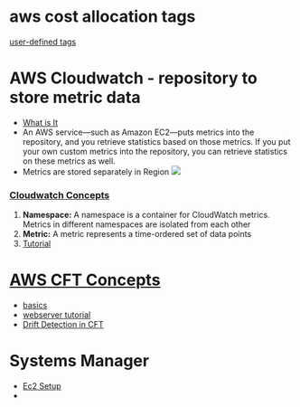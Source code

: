 # aws cost allocation tags
[user-defined tags](https://docs.aws.amazon.com/awsaccountbilling/latest/aboutv2/activating-tags.html)

# AWS Cloudwatch - repository to store metric data
- [What is It](https://docs.aws.amazon.com/AmazonCloudWatch/latest/monitoring/WhatIsCloudWatch.html)
-  An AWS service—such as Amazon EC2—puts metrics into the repository, and you retrieve statistics based on those metrics. If you put your own custom metrics into the repository, you can retrieve statistics on these metrics as well.
- Metrics are stored separately in Region
![](https://docs.aws.amazon.com/images/AmazonCloudWatch/latest/monitoring/images/CW-Overview.png)

### [Cloudwatch Concepts](https://docs.aws.amazon.com/AmazonCloudWatch/latest/monitoring/cloudwatch_concepts.html)
1. **Namespace:** A namespace is a container for CloudWatch metrics. Metrics in different namespaces are isolated from each other
2. **Metric:**  A metric represents a time-ordered set of data points
3. [Tutorial](https://docs.aws.amazon.com/AmazonCloudWatch/latest/monitoring/gs_monitor_estimated_charges_with_cloudwatch.html)

# [AWS CFT Concepts](https://docs.aws.amazon.com/AWSCloudFormation/latest/UserGuide/cfn-whatis-concepts.html)
- [basics](https://docs.aws.amazon.com/AWSCloudFormation/latest/UserGuide/gettingstarted.templatebasics.html)
- [webserver tutorial](https://docs.aws.amazon.com/AWSCloudFormation/latest/UserGuide/working-with-templates-cfn-designer-walkthrough-createbasicwebserver.html)
- [Drift Detection in CFT](https://docs.aws.amazon.com/AWSCloudFormation/latest/UserGuide/detect-drift-stack.html)

# Systems Manager 
- [Ec2 Setup](https://docs.aws.amazon.com/systems-manager/latest/userguide/systems-manager-setting-up-ec2.html)
- 
